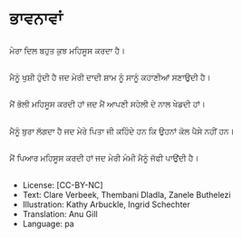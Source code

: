 # ਭਾਵਨਾਵਾਂ

##
ਮੇਰਾ ਦਿਲ ਬਹੁਤ ਕੁਝ ਮਹਿਸੂਸ ਕਰਦਾ ਹੈ।

##
ਮੈਨੂੰ ਖੁਸ਼ੀ ਹੁੰਦੀ ਹੈ ਜਦ ਮੇਰੀ ਦਾਦੀ ਸ਼ਾਮ ਨੂੰ ਸਾਨੂੰ ਕਹਾਣੀਆਂ ਸਣਾਉਦੀ ਹੈ।

##
ਮੈਂ ਭੋਲੀ ਮਹਿਸੂਸ ਕਰਦੀ ਹਾਂ ਜਦ ਮੈਂ ਆਪਣੀ ਸਹੇਲੀ ਦੇ ਨਾਲ ਖੇਡਦੀ ਹਾਂ।

##
ਮੈਨੂੰ ਬੁਰਾ ਲੱਗਦਾ ਹੈ ਜਦ ਮੇਰੇ ਪਿਤਾ ਜੀ ਕਹਿੰਦੇ ਹਨ ਕਿ ਉਹਨਾਂ ਕੋਲ ਪੈਸੇ ਨਹੀਂ ਹਨ।

##
ਮੈਂ ਪਿਆਰ ਮਹਿਸੂਸ ਕਰਦੀ ਹਾਂ ਜਦ ਮੇਰੀ ਮੰਮੀ ਮੈਨੂੰ ਜੱਫੀ ਪਾਉਂਦੀ ਹੈ।

##
* License: [CC-BY-NC]
* Text: Clare Verbeek, Thembani Dladla, Zanele Buthelezi
* Illustration: Kathy Arbuckle, Ingrid Schechter
* Translation: Anu Gill
* Language: pa
